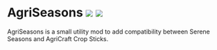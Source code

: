 # AgriSeasons [![](http://cf.way2muchnoise.eu/agriseasons.svg)](https://minecraft.curseforge.com/projects/agriseasons) [![](http://cf.way2muchnoise.eu/versions/agriseasons.svg)](https://minecraft.curseforge.com/projects/agriseasons)
AgriSeasons is a small utility mod to add compatibility between Serene Seasons and AgriCraft Crop Sticks.